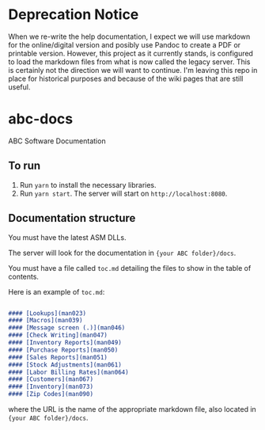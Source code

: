 # Deprecation Notice
When we re-write the help documentation, I expect we will use markdown for the online/digital version and posibly use Pandoc to create a PDF or printable version. However, this project as it currently stands, is configured to load the markdown files from what is now called the legacy server. This is certainly not the direction we will want to continue. I'm leaving this repo in place for historical purposes and because of the wiki pages that are still useful. 

# abc-docs
ABC Software Documentation

## To run
1. Run `yarn` to install the necessary libraries.
2. Run `yarn start`. The server will start on `http://localhost:8080`.

## Documentation structure
You must have the latest ASM DLLs.

The server will look for the documentation in `{your ABC folder}/docs`.

You must have a file called `toc.md` detailing the files to show in the table of contents.

Here is an example of `toc.md`:

```markdown

#### [Lookups](man023)
#### [Macros](man039)
#### [Message screen (.)](man046)
#### [Check Writing](man047)
#### [Inventory Reports](man049)
#### [Purchase Reports](man050)
#### [Sales Reports](man051)
#### [Stock Adjustments](man061)
#### [Labor Billing Rates](man064)
#### [Customers](man067)
#### [Inventory](man073)
#### [Zip Codes](man090)

```

where the URL is the name of the appropriate markdown file, also located in `{your ABC folder}/docs`.

